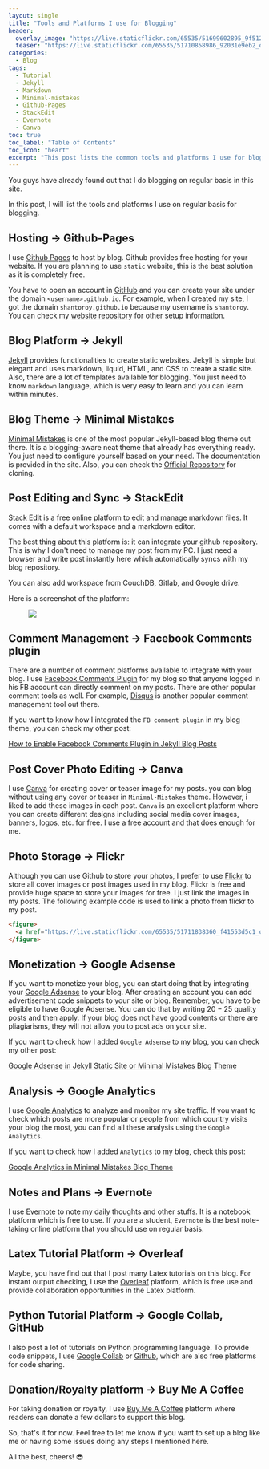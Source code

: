 ```yaml
---
layout: single
title: "Tools and Platforms I use for Blogging"
header:
  overlay_image: "https://live.staticflickr.com/65535/51699602895_9f512e632d_o.png"
  teaser: "https://live.staticflickr.com/65535/51710858986_92031e9eb2_o.png"
categories:
  - Blog
tags:
  - Tutorial
  - Jekyll
  - Markdown
  - Minimal-mistakes
  - Github-Pages
  - StackEdit
  - Evernote
  - Canva
toc: true
toc_label: "Table of Contents"
toc_icon: "heart"
excerpt: "This post lists the common tools and platforms I use for blogging."
---
```



You guys have already found out that I do blogging on regular basis in this site.

In this post, I will list the tools and platforms I use on regular basis for blogging. 

##  Hosting -> Github-Pages
I use [Github Pages](https://pages.github.com/) to host by blog. Github provides free hosting for your website. If you are planning to use `static` website, this is the best solution as it is completely free. 

You have to open an account in [GitHub](https://www.github.com) and you can create your site under the domain `<username>.github.io`. For example, when I created my site, I got the domain `shantoroy.github.io` because my username is `shantoroy`. You can check my [website repository](https://github.com/shantoroy/shantoroy.github.io) for other setup information.

## Blog Platform -> Jekyll
[Jekyll](https://jekyllrb.com/) provides functionalities to create static websites. Jekyll is simple but elegant and uses markdown, liquid, HTML, and CSS to create a static site. Also, there are a lot of templates available for blogging. You just need to know `markdown` language, which is very easy to learn and you can learn within minutes. 
  
## Blog Theme -> Minimal Mistakes
[Minimal Mistakes](https://mmistakes.github.io/minimal-mistakes/) is one of the most popular Jekyll-based blog theme out there. It is a blogging-aware neat theme that already has everything ready. You just need to configure yourself based on your need. The documentation is provided in the site. Also, you can check the [Official Repository](https://github.com/mmistakes/minimal-mistakes) for cloning.


## Post Editing and Sync -> StackEdit
[Stack Edit](https://stackedit.io/) is a free online platform to edit and manage markdown files. It comes with a default workspace and a markdown editor. 

The best thing about this platform is: it can integrate your github repository. This is why I don't need to manage my post from my PC. I just need a browser and write post instantly here which automatically syncs with my blog repository.

You can also add workspace from CouchDB, Gitlab, and Google drive.

Here is a screenshot of the platform:
<figure>
  <a href="https://live.staticflickr.com/65535/51711838360_f41553d5c1_o.png"><img src="https://live.staticflickr.com/65535/51711838360_f41553d5c1_o.png"></a>
</figure>
 
## Comment Management -> Facebook Comments plugin
There are a number of comment platforms available to integrate with your blog. I use [Facebook Comments Plugin](https://developers.facebook.com/docs/plugins/comments/) for my blog so that anyone logged in his FB account can directly comment on my posts. There are other popular comment tools as well. For example, [Disqus](https://disqus.com/) is another popular comment management tool out there.

If you want to know how I integrated the `FB comment plugin` in my blog theme, you can check my other post:

[How to Enable Facebook Comments Plugin in Jekyll Blog Posts](https://shantoroy.com/jekyll/facebook-comment-plugin-jekyll-minimal-mistakes-blog-posts/)

## Post Cover Photo Editing -> Canva
I use [Canva](https://www.canva.com/) for creating cover or teaser image for my posts. you can blog without using any cover or teaser in `Minimal-Mistakes` theme. However, i liked to add these images in each post. `Canva` is an excellent platform where you can create different designs including social media cover images, banners, logos, etc. for free. I use a free account and that does enough for me.

## Photo Storage -> Flickr
Although you can use Github to store your photos, I prefer to use [Flickr](https://www.flickr.com/) to store all cover images or post images used in my blog. Flickr is free and provide huge space to store your images for free. I just link the images in my posts. The following example code is used to link a photo from flickr to my post.

```html
<figure>
  <a href="https://live.staticflickr.com/65535/51711838360_f41553d5c1_o.png"><img src="https://live.staticflickr.com/65535/51711838360_f41553d5c1_o.png"></a>
</figure>
```

## Monetization -> Google Adsense
If you want to monetize your blog, you can start doing that by integrating your [Google Adsense](https://www.google.com/adsense/start/) to your blog. After creating an account you can add advertisement code snippets to your site or blog. Remember, you have to be eligible to have Google Adsense. You can do that by writing $20-25$ quality posts and then apply. If your blog does not have good contents or there are pliagiarisms, they will not allow you to post ads on your site.

If you want to check how I added `Google Adsense` to my blog, you can check my other post:

[Google Adsense in Jekyll Static Site or Minimal Mistakes Blog Theme](https://shantoroy.com/jekyll/how-I-added-google-adsense-to-my-jekyll-minimal-mistakes-blog/)

## Analysis -> Google Analytics
I use [Google Analytics](https://analytics.google.com/) to analyze and monitor my site traffic. If you want to check which posts are more popular or people from which country visits your blog the most, you can find all these analysis using the `Google Analytics`.

If you want to check how I added `Analytics` to my blog, check this post:

[Google Analytics in Minimal Mistakes Blog Theme](https://shantoroy.com/jekyll/google-analytics-in-jekyll-minimal-mistakes-blog-theme/)

## Notes and Plans -> Evernote
I use [Evernote](https://evernote.com/) to note my daily thoughts and other stuffs. It is a notebook platform which is free to use. If you are a student, `Evernote` is the best note-taking online platform that you should use on regular basis.

## Latex Tutorial Platform -> Overleaf
Maybe, you have find out that I post many Latex tutorials on this blog. For instant output checking, I use the [Overleaf](https://www.overleaf.com) platform, which is free use and provide collaboration opportunities in the Latex platform.


## Python Tutorial Platform -> Google Collab, GitHub
I also post a lot of tutorials on Python programming language. To provide code snippets, I use [Google Collab](https://colab.research.google.com/) or [Github](https://github.com/), which are also free platforms for code sharing.

## Donation/Royalty platform -> Buy Me A Coffee
For taking donation or royalty, I use [Buy Me A Coffee](buymeacoffee.com/) platform where readers can donate a few dollars to support this blog.

So, that's it for now. Feel free to let me know if you want to set up a blog like me or having some issues doing any steps I mentioned here.

All the best, cheers! :sunglasses:
<!--stackedit_data:
eyJoaXN0b3J5IjpbLTY5NzA3OTEzNF19
-->